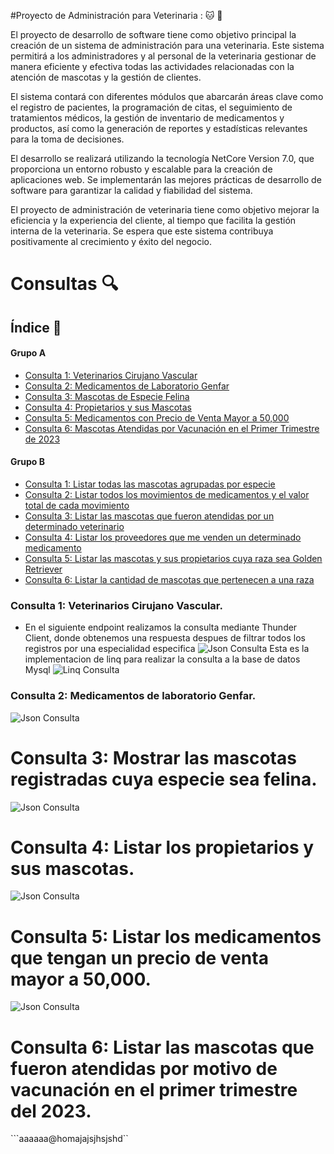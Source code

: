 #Proyecto de Administración para Veterinaria : :cat: :dog:

El proyecto de desarrollo de software tiene como objetivo principal la creación de un sistema de administración para una veterinaria. Este sistema permitirá a los administradores y al personal de la veterinaria gestionar de manera eficiente y efectiva todas las actividades relacionadas con la atención de mascotas y la gestión de clientes.

El sistema contará con diferentes módulos que abarcarán áreas clave como el registro de pacientes, la programación de citas, el seguimiento de tratamientos médicos, la gestión de inventario de medicamentos y productos, así como la generación de reportes y estadísticas relevantes para la toma de decisiones.

El desarrollo se realizará utilizando la tecnología NetCore Version 7.0, que proporciona un entorno robusto y escalable para la creación de aplicaciones web. Se implementarán las mejores prácticas de desarrollo de software para garantizar la calidad y fiabilidad del sistema.

El proyecto de administración de veterinaria tiene como objetivo mejorar la eficiencia y la experiencia del cliente, al tiempo que facilita la gestión interna de la veterinaria. Se espera que este sistema contribuya positivamente al crecimiento y éxito del negocio.


# Consultas 🔍
## Índice :paw_prints: 
#### Grupo A
- [Consulta 1: Veterinarios Cirujano Vascular](#consulta-1-veterinarios-cirujano-vascular)
- [Consulta 2: Medicamentos de Laboratorio Genfar](#consulta-2-medicamentos-de-laboratorio-genfar)
- [Consulta 3: Mascotas de Especie Felina](#consulta-3-mascotas-de-especie-felina)
- [Consulta 4: Propietarios y sus Mascotas](#consulta-4-propietarios-y-sus-mascotas)
- [Consulta 5: Medicamentos con Precio de Venta Mayor a 50,000](#consulta-5-medicamentos-con-precio-de-venta-mayor-a-50000)
- [Consulta 6: Mascotas Atendidas por Vacunación en el Primer Trimestre de 2023](#consulta-6-mascotas-atendidas-por-vacunación-en-el-primer-trimestre-de-2023)

#### Grupo B
- [Consulta 1: Listar todas las mascotas agrupadas por especie](#consulta-1-listar-todas-las-mascotas-agrupadas-por-especie)
- [Consulta 2: Listar todos los movimientos de medicamentos y el valor total de cada movimiento](#consulta-2-listar-todos-los-movimientos-de-medicamentos-y-el-valor-total-de-cada-movimiento)
- [Consulta 3: Listar las mascotas que fueron atendidas por un determinado veterinario](#consulta-3-listar-las-mascotas-que-fueron-atendidas-por-un-determinado-veterinario)
- [Consulta 4: Listar los proveedores que me venden un determinado medicamento](#consulta-4-listar-los-proveedores-que-me-venden-un-determinado-medicamento)
- [Consulta 5: Listar las mascotas y sus propietarios cuya raza sea Golden Retriever](#consulta-5-listar-las-mascotas-y-sus-propietarios-cuya-raza-sea-golden-retriever)
- [Consulta 6: Listar la cantidad de mascotas que pertenecen a una raza](#consulta-6-listar-la-cantidad-de-mascotas-que-pertenecen-a-una-raza)



### Consulta 1: Veterinarios Cirujano Vascular.
- En el siguiente endpoint realizamos la consulta mediante Thunder Client, donde obtenemos una respuesta despues de filtrar todos los registros por una especialidad especifica
![Json Consulta](./Imagenes/vetexespec.png)
Esta es la implementacion de linq para realizar la consulta a la base de datos Mysql
![Linq Consulta](./Imagenes/LinqVetxEspec.png)
### Consulta 2: Medicamentos de laboratorio Genfar.
![Json Consulta](./Imagenes/medicxlabora.png)
# **Consulta 3:** Mostrar las mascotas registradas cuya especie sea felina.
![Json Consulta](./Imagenes/especieconmascota.png)
# **Consulta 4:** Listar los propietarios y sus mascotas.
![Json Consulta](./Imagenes/propietarconmascot.png)
# **Consulta 5:** Listar los medicamentos que tengan un precio de venta mayor a 50,000.
![Json Consulta](./Imagenes/medicprecioMayorA.png)
# **Consulta 6:** Listar las mascotas que fueron atendidas por motivo de vacunación en el primer trimestre del 2023.

```aaaaaa@homajajsjhsjshd``
